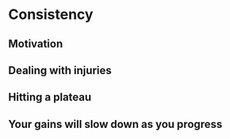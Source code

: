 # Consistency

## Motivation

## Dealing with injuries

## Hitting a plateau

## Your gains will slow down as you progress
